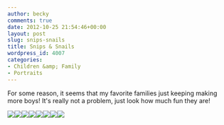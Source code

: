 ```yaml
---
author: becky
comments: true
date: 2012-10-25 21:54:46+00:00
layout: post
slug: snips-snails
title: Snips & Snails
wordpress_id: 4007
categories:
- Children &amp; Family
- Portraits
---
```


For some reason, it seems that my favorite families just keeping making more boys! It's really not a problem, just look how much fun they are!

[![](http://www.beckyjenson.com/wp-content/uploads/2012/10/blog-October12-00011.jpg)](http://www.beckyjenson.com/wp-content/uploads/2012/10/blog-October12-00011.jpg)[![](http://www.beckyjenson.com/wp-content/uploads/2012/10/blog-October12-00031.jpg)](http://www.beckyjenson.com/wp-content/uploads/2012/10/blog-October12-00031.jpg)[![](http://www.beckyjenson.com/wp-content/uploads/2012/10/blog-October12-00041.jpg)](http://www.beckyjenson.com/wp-content/uploads/2012/10/blog-October12-00041.jpg)[![](http://www.beckyjenson.com/wp-content/uploads/2012/10/blog-October12-00021.jpg)](http://www.beckyjenson.com/wp-content/uploads/2012/10/blog-October12-00021.jpg)[![](http://www.beckyjenson.com/wp-content/uploads/2012/10/blog-October12-00051.jpg)](http://www.beckyjenson.com/wp-content/uploads/2012/10/blog-October12-00051.jpg)[![](http://www.beckyjenson.com/wp-content/uploads/2012/10/blog-October12-00061.jpg)](http://www.beckyjenson.com/wp-content/uploads/2012/10/blog-October12-00061.jpg)[![](http://www.beckyjenson.com/wp-content/uploads/2012/10/blog-October12-00071.jpg)](http://www.beckyjenson.com/wp-content/uploads/2012/10/blog-October12-00071.jpg)[![](http://www.beckyjenson.com/wp-content/uploads/2012/10/blog-October12-00081.jpg)](http://www.beckyjenson.com/wp-content/uploads/2012/10/blog-October12-00081.jpg)
